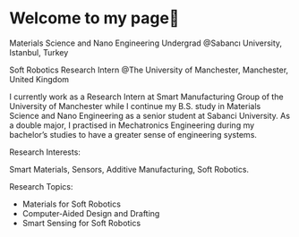 # **Welcome to my page👋**

Materials Science and Nano Engineering Undergrad @Sabancı University, Istanbul, Turkey

Soft Robotics Research Intern @The University of Manchester, Manchester, United Kingdom

I currently work as a Research Intern at Smart Manufacturing Group of the University of Manchester while I continue my B.S. study in Materials Science and Nano Engineering as a senior student at Sabanci University. As a double major, I practised in Mechatronics Engineering during my bachelor’s studies to have a greater sense of engineering systems.

Research Interests:

Smart Materials, Sensors, Additive Manufacturing, Soft Robotics.

Research Topics:
- Materials for Soft Robotics
- Computer-Aided Design and Drafting
- Smart Sensing for Soft Robotics
